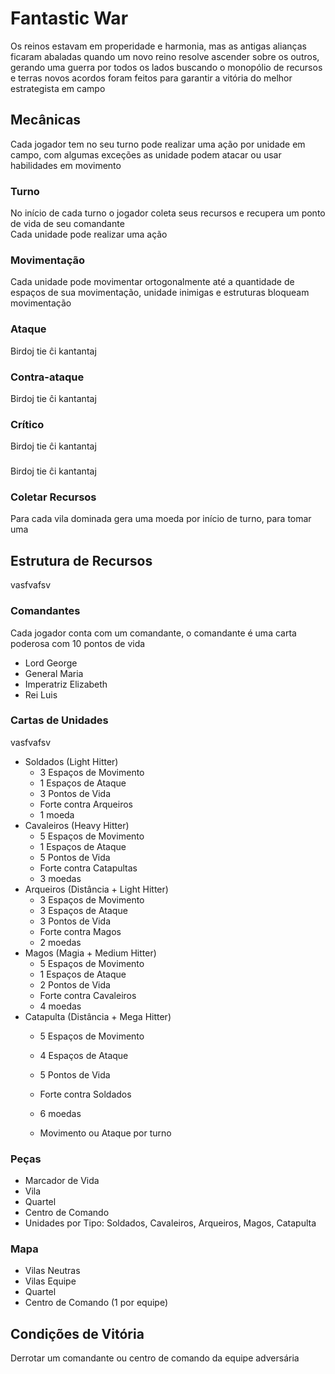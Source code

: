 # Fantastic War  

Os reinos estavam em properidade e harmonia, mas as antigas alianças ficaram abaladas quando um novo reino resolve ascender sobre os outros, gerando uma guerra por todos os lados buscando o monopólio de recursos e terras novos acordos foram feitos para garantir a vitória do melhor estrategista em campo

## Mecânicas

Cada jogador tem no seu turno pode realizar uma ação por unidade em campo, com algumas exceções as unidade podem atacar ou usar habilidades em movimento

### Turno

No início de cada turno o jogador coleta seus recursos e recupera um ponto de vida de seu comandante  
Cada unidade pode realizar uma ação

### Movimentação 

Cada unidade pode movimentar ortogonalmente até a quantidade de espaços de sua movimentação, unidade inimigas e estruturas bloqueam movimentação

### Ataque

Birdoj tie ĉi kantantaj

### Contra-ataque

Birdoj tie ĉi kantantaj

### Crítico

Birdoj tie ĉi kantantaj

### 

Birdoj tie ĉi kantantaj

### Coletar Recursos

Para cada vila dominada gera uma moeda por início de turno, para tomar uma 

## Estrutura de Recursos

vasfvafsv

### Comandantes

Cada jogador conta com um comandante, o comandante é uma carta poderosa com 10 pontos de vida 

* Lord George
* General Maria
* Imperatriz Elizabeth
* Rei Luis

### Cartas de Unidades

vasfvafsv

* Soldados (Light Hitter)
  * 3 Espaços de Movimento
  * 1 Espaços de Ataque
  * 3 Pontos de Vida
  * Forte contra Arqueiros
  * 1 moeda
* Cavaleiros (Heavy Hitter)
  * 5 Espaços de Movimento
  * 1 Espaços de Ataque
  * 5 Pontos de Vida  
  * Forte contra Catapultas
  * 3 moedas
* Arqueiros (Distância + Light Hitter)
  * 3 Espaços de Movimento
  * 3 Espaços de Ataque
  * 3 Pontos de Vida  
  * Forte contra Magos
  * 2 moedas
* Magos (Magia + Medium Hitter)
  * 5 Espaços de Movimento
  * 1 Espaços de Ataque
  * 2 Pontos de Vida  
  * Forte contra Cavaleiros
  * 4 moedas
* Catapulta (Distância + Mega Hitter)
  * 5 Espaços de Movimento
  * 4 Espaços de Ataque
  * 5 Pontos de Vida
  * Forte contra Soldados
  * 6 moedas

  * Movimento ou Ataque por turno  

### Peças

* Marcador de Vida
* Vila
* Quartel
* Centro de Comando
* Unidades por Tipo: Soldados, Cavaleiros, Arqueiros, Magos, Catapulta

### Mapa

* Vilas Neutras
* Vilas Equipe
* Quartel
* Centro de Comando (1 por equipe)

## Condições de Vitória

Derrotar um comandante ou centro de comando da equipe adversária 
